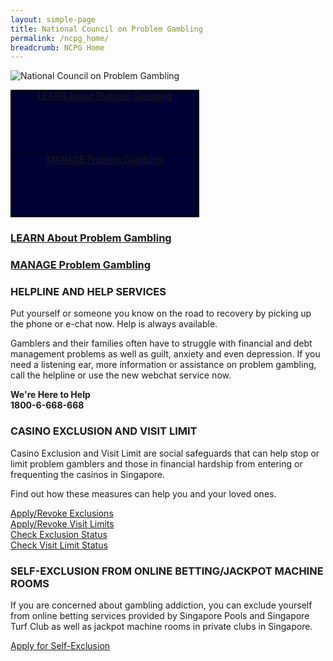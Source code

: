 ```yaml
---
layout: simple-page
title: National Council on Problem Gambling
permalink: /ncpg_home/
breadcrumb: NCPG Home
---
```


![National Council on Problem Gambling](https://www.ncpg.org.sg/en/Pages/_layouts/MSF.NCPG.SiteDef/images/logo.png)

<div style="max-width:300px;width:100%;height:100px;border:1px solid #000;background-color:#003;color:white;text-align:center;vertical-align:middle;"><a href="https://www.ncpg.org.sg/en/Pages/LearnAboutProblemGambling.aspx">LEARN About Problem Gambling</a></div>
<div style="max-width:300px;width:100%;height:100px;border:1px solid #000;background-color:#003;color:white;text-align:center;vertical-align:middle;"><a href="https://www.ncpg.org.sg/en/Pages/DealWithProblemGambling.aspx">MANAGE Problem Gambling</a></div>

### [LEARN About Problem Gambling](https://www.ncpg.org.sg/en/Pages/LearnAboutProblemGambling.aspx)  
### [MANAGE Problem Gambling](https://www.ncpg.org.sg/en/Pages/DealWithProblemGambling.aspx)  


### HELPLINE AND HELP SERVICES
Put yourself or someone you know on the road to recovery by picking up the phone or e-chat now. Help is always available.

Gamblers and their families often have to struggle with financial and debt management problems as well as guilt, anxiety and even depression. If you need a listening ear, more information or assistance on problem gambling, call the helpline or use the new webchat service now.

**We're Here to Help**  
**1800-6-668-668**



### CASINO EXCLUSION AND VISIT LIMIT
Casino Exclusion and Visit Limit are social safeguards that can help stop or limit problem gamblers and those in financial hardship from entering or frequenting the casinos in Singapore.

Find out how these measures can help you and your loved ones.

[Apply/Revoke Exclusions](https://www.ncpg.org.sg/en/Pages/DealWithProblemGambling.aspx?categ=2&article=10)  
[Apply/Revoke Visit Limits](https://www.ncpg.org.sg/en/Pages/DealWithProblemGambling.aspx?categ=3&article=20)  
[Check Exclusion Status](http://ces.ncpg.org.sg/CES/login.do?action=init&access=public)  
[Check Visit Limit Status](https://icis-services.ncpg.org.sg/)  



### SELF-EXCLUSION FROM ONLINE BETTING/JACKPOT MACHINE ROOMS
If you are concerned about gambling addiction, you can exclude yourself from online betting services provided by Singapore Pools and Singapore Turf Club as well as jackpot machine rooms in private clubs in Singapore.

[Apply for Self-Exclusion](https://www.ncpg.org.sg/en/Pages/DealWithProblemGambling.aspx?categ=4&article=41)  
